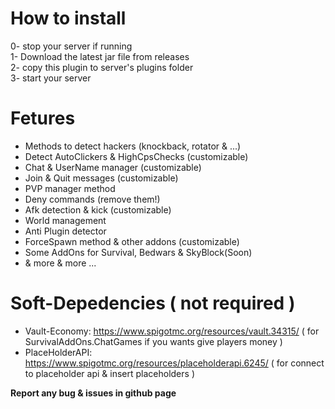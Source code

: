 # How to install
0- stop your server if running                                                                                                         
1- Download the latest jar file from releases                                                                                            
2- copy this plugin to server's plugins folder                                                                         
3- start your server                                              

# Fetures
* Methods to detect hackers (knockback, rotator & ...)
* Detect AutoClickers & HighCpsChecks (customizable)
* Chat & UserName manager (customizable)
* Join & Quit messages (customizable)
* PVP manager method
* Deny commands (remove them!)
* Afk detection & kick (customizable)
* World management
* Anti Plugin detector
* ForceSpawn method & other addons (customizable)
* Some AddOns for Survival, Bedwars & SkyBlock(Soon) 
* & more & more ...

# Soft-Depedencies ( not required ) 
- Vault-Economy: https://www.spigotmc.org/resources/vault.34315/ ( for SurvivalAddOns.ChatGames if you wants give players money )
- PlaceHolderAPI: https://www.spigotmc.org/resources/placeholderapi.6245/ ( for connect to placeholder api & insert placeholders )

**Report any bug & issues in github page**
